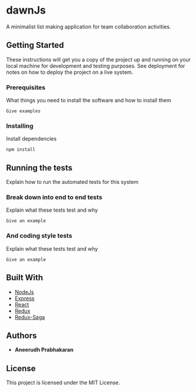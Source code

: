 # dawnJs

A minimalist list making application for team collaboration activities.

## Getting Started

These instructions will get you a copy of the project up and running on your local machine for development and testing purposes. See deployment for notes on how to deploy the project on a live system.

### Prerequisites

What things you need to install the software and how to install them

```
Give examples
```

### Installing

Install dependencies

```
npm install
```

## Running the tests

Explain how to run the automated tests for this system

### Break down into end to end tests

Explain what these tests test and why

```
Give an example
```

### And coding style tests

Explain what these tests test and why

```
Give an example
```

## Built With

* [NodeJs](https://nodejs.org/en/)
* [Express](http://expressjs.com/)
* [React](https://reactjs.org/)
* [Redux](https://redux.js.org/)
* [Redux-Saga](https://redux-saga.js.org/)

## Authors

* **Aneerudh Prabhakaran**

## License

This project is licensed under the MIT License.
